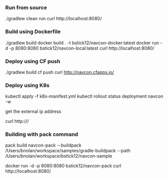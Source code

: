 ### Run from source

./gradlew clean run
curl http://localhost:8080/

### Build using Dockerfile

./gradlew build
docker build . -t bstick12/navcon-docker:latest
docker run -d -p 8080:8080 bstick12/navcon-local:latest 
curl http://localhost:8080/

### Deploy using CF push

./gradlew build
cf push
curl http://navcon.cfapps.io/

### Deploy using K8s

kubectl apply -f k8s-manifest.yml
kubectl rollout status deployment navcon -w

get the external ip address

curl http://<external-ip>/

### Building with pack command

pack build navcon-pack --buildpack /Users/bnolan/workspace/samples/gradle-buildpack --path /Users/bnolan/workspace/bstick12/navcon-sample

docker run -d -p 8080:8080 bstick12/navcon-pack
curl http://localhost:8080/







